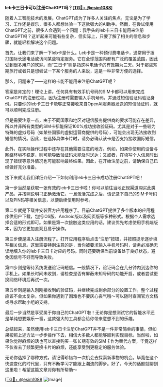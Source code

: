 **leb卡三日卡可以注册ChatGPT吗？[[TG💪+ @esim1088](https://t.me/s/esim1088)]**

随着人工智能技术的发展，ChatGPT成为了许多人关注的焦点。无论是为了学习、工作还是娱乐，很多人都想体验一下这款强大的AI助手。然而，在尝试使用ChatGPT之前，很多人会遇到一个问题：我手头的leb卡三日卡能用来注册ChatGPT吗？这听起来可能有些复杂，但实际上，只要了解了相关的信息和步骤，就能轻松解决这个问题。

首先，让我们来了解一下leb卡是什么。Leb卡是一种预付费电话卡，通常用于拨打国际长途电话或访问某些特定服务。它在全球范围内都有广泛的覆盖范围，因此受到很多用户的欢迎。而“三日卡”则是指这种电话卡的有效期为三天。对于那些短期旅行或者只是想尝试一下某个服务的人来说，这是一种非常方便的选择。

那么，问题来了——这样的卡能不能用来注册ChatGPT呢？

答案是肯定的！理论上讲，任何具有有效手机号码的SIM卡都可以用来完成ChatGPT的注册过程。因为注册时需要输入手机号码，并通过短信验证码验证身份。只要你的leb卡三日卡能够正常接收来自OpenAI服务器发送的短信验证码，就可以顺利完成注册。

但是需要注意一点，由于不同国家和地区对短信服务提供商的要求可能存在差异，所以并非所有类型的SIM卡都能保证100%成功接收验证码。尤其是对于一些较为特殊的虚拟号码（如某些国家的虚拟运营商提供的号码），可能会出现无法接收到短信的情况。因此，在选择具体卡片时，请务必确认该卡是否支持接收国际短信。

此外，在实际操作过程中还存在其他需要注意的地方。例如，如果你使用的设备与网络环境不稳定，则可能导致验证码未能及时送达；又或者，在填写个人信息时出现了错误等意外情况也可能影响最终结果。因此，在开始注册之前，请确保自己已经做好充分准备。

接下来就让我们详细介绍一下如何利用leb卡三日卡成功注册ChatGPT吧！

第一步当然是获取一张有效的leb卡三日卡啦！你可以前往当地正规渠道购买此类产品，并按照说明书正确激活它。一旦激活完成之后，请记录下自己的SIM卡号码以及PIN码等相关信息，以便后续使用时参考。

第二步就是下载并安装官方应用程序了。目前ChatGPT提供了多个版本的应用程序供用户下载，包括iOS版、Android版以及网页版等多种形式。根据个人需求选择合适的形式即可。如果是第一次接触这类应用的话，建议优先考虑使用手机端版本，因为它更加直观且易于操作。

第三步便是进入注册流程了。打开应用程序后点击“注册”按钮，并按照提示逐步填写相关信息。这里需要特别注意的是，当你被要求输入手机号码时，请务必准确无误地填入你的leb卡三日卡对应的号码。同时还要确保当前设备处于良好状态，避免因信号不好而导致失败。

第四步则是等待系统发送验证码短信。一般情况下，验证码会在几分钟内到达你的手机上。如果长时间未收到，请检查是否有屏蔽未知号码的功能开启，或者尝试更换网络环境后再试一次。

第五步则是输入刚刚接收到的验证码，并继续完成剩余部分的设置工作。整个过程应该不会太复杂，但如果你遇到了困难也不要灰心丧气哦～可以随时查阅官方文档或寻求帮助小组的支持。

最后一步当然是享受属于你自己的ChatGPT啦！无论你是想测试它的智能水平还是单纯想要娱乐一番，这款强大的工具都会给你带来意想不到的乐趣。

总结起来，虽然使用leb卡三日卡注册ChatGPT并不是一件非常简单的事情，但如果按照上述方法一步步操作下去，相信大多数人都能够顺利实现目标。当然啦，如果你觉得麻烦的话也可以直接购买一张长期有效的SIM卡作为替代方案，毕竟这样不仅省去了频繁更换卡片的麻烦，还能享受到更稳定的服务体验。

无论你选择了哪种方式，请记得珍惜每一次机会去探索新事物的机会。毕竟在这个快速变化的时代里，只有不断学习才能跟上潮流的脚步。好了，今天的话题就聊到这里啦！希望这篇文章对你有所帮助～

[[TG💪+ @esim1088](https://t.me/s/esim1088) ![Image](https://i.postimg.cc/4NQfJmqS/Snipaste-2025-05-13-00-14-12.png)]